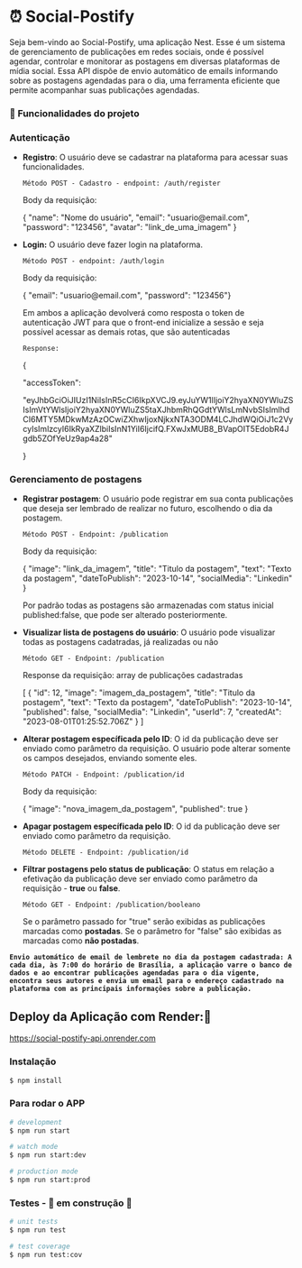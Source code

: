 # :alarm_clock: Social-Postify </h1>

Seja bem-vindo ao Social-Postify, uma aplicação Nest.
Esse é um sistema de gerenciamento de publicações em redes sociais, onde é possível agendar, controlar e monitorar as postagens em diversas plataformas de mídia social.
Essa API dispõe de envio automático de emails informando sobre as postagens agendadas para o dia, uma ferramenta eficiente que permite acompanhar suas publicações agendadas.

### :hammer: Funcionalidades do projeto

### Autenticação

- **Registro**: O usuário deve se cadastrar na plataforma para acessar suas funcionalidades.
 
   `Método POST - Cadastro - endpoint: /auth/register`
  
   <p>Body da requisição:</p>
  {
   "name": "Nome do usuário",   
   "email": "usuario@email.com",   
   "password": "123456",   
   "avatar": "link_de_uma_imagem"   
  }

- **Login:** O usuário deve fazer login na plataforma.

  `Método POST - endpoint: /auth/login`

   <p>Body da requisição:</p>
   { "email": "usuario@email.com",   "password": "123456"}

   Em ambos a aplicação devolverá como resposta o token de autenticação JWT para que o front-end inicialize a sessão e seja possível acessar as demais rotas,      que são autenticadas

   `Response:`

  {

  "accessToken": 
  
  "eyJhbGciOiJIUzI1NiIsInR5cCI6IkpXVCJ9.eyJuYW1lIjoiY2hyaXN0YWluZSIsImVtYWlsIjoiY2hyaXN0YWluZS5taXJhbmRhQGdtYWlsLmNvbSIsImlhdCI6MTY5MDkwMzAzOCwiZXhwIjoxNjkxNTA3ODM4LCJhdWQiOiJ1c2VycyIsImlzcyI6IkRyaXZlbiIsInN1YiI6IjcifQ.FXwJxMUB8_BVapOIT5EdobR4Jgdb5ZOfYeUz9ap4a28"

   }



### Gerenciamento de postagens

- **Registrar postagem**: O usuário pode registrar em sua conta publicações que deseja ser lembrado de realizar no futuro, escolhendo o dia da postagem.

  `Método POST - Endpoint: /publication`

  <p>Body da requisição:</p>
  
  {
  "image": "link_da_imagem",
  "title": "Titulo da postagem",
  "text": "Texto da postagem",
  "dateToPublish": "2023-10-14",
  "socialMedia": "Linkedin"
  }

  Por padrão todas as postagens são armazenadas com status inicial published:false, que pode ser alterado posteriormente.
 
- **Visualizar lista de postagens do usuário**: O usuário pode visualizar todas as postagens cadatradas, já realizadas ou não
  
  `Método GET - Endpoint: /publication`
  
   Response da requisição: array de publicações cadastradas
  
  <p>[
  {
    "id": 12,
    "image": "imagem_da_postagem",
    "title": "Titulo da postagem",
    "text": "Texto da postagem",
    "dateToPublish": "2023-10-14",
    "published": false,
    "socialMedia": "Linkedin",
    "userId": 7,
    "createdAt": "2023-08-01T01:25:52.706Z"
  }
    ]</p>

 
- **Alterar postagem específicada pelo ID**: O id da publicação deve ser enviado como parâmetro da requisição. O usuário pode alterar somente os campos desejados, enviando somente eles.
  
  `Método PATCH - Endpoint: /publication/id`
  <p>Body da requisição:</p>
  <p>
  {
    "image": "nova_imagem_da_postagem",
    "published": true    
  }
</p>

- **Apagar postagem específicada pelo ID**: O id da publicação deve ser enviado como parâmetro da requisição.
  
  `Método DELETE - Endpoint: /publication/id`
  
- **Filtrar postagens pelo status de publicação**: O status em relação a efetivação da publicação deve ser enviado como parâmetro da requisição - **true** ou **false**.
   
  `Método GET - Endpoint: /publication/booleano`
  
  Se o parâmetro passado for "true" serão exibidas as publicações marcadas como **postadas**. Se o parâmetro for "false" são exibidas as marcadas como **não postadas**.
  
**``Envio automático de email de lembrete no dia da postagem cadastrada: A cada dia, às 7:00 do horário de Brasília, a aplicação varre o banco de dados e ao encontrar publicações agendadas para o dia vigente, encontra seus autores e envia um email para o endereço cadastrado na plataforma com as principais informações sobre a publicação.``**


## Deploy da Aplicação com Render::dash: 
 https://social-postify-api.onrender.com
### Instalação

```bash
$ npm install
```

### Para rodar o APP

```bash
# development
$ npm run start

# watch mode
$ npm run start:dev

# production mode
$ npm run start:prod
```

### Testes - :construction: em construção :construction:

```bash
# unit tests
$ npm run test

# test coverage
$ npm run test:cov
```

